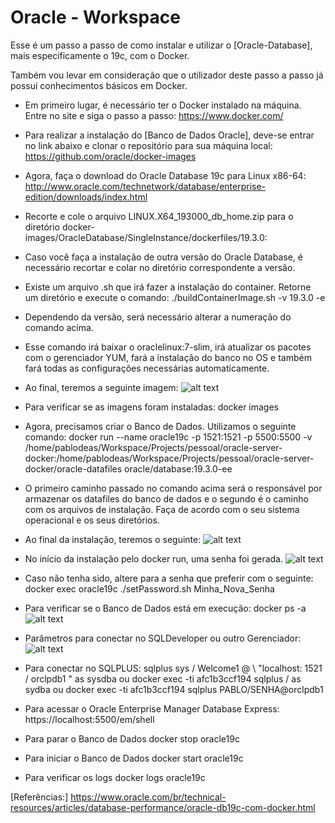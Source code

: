 # Oracle - Workspace

Esse é um passo a passo de como instalar e utilizar o [Oracle-Database], mais especificamente o 19c, com o Docker.

Também vou levar em consideração que o utilizador deste passo a passo já possui conhecimentos básicos em Docker.

- Em primeiro lugar, é necessário ter o Docker instalado na máquina. Entre no site e siga o passo a passo:
https://www.docker.com/

- Para realizar a instalação do [Banco de Dados Oracle], deve-se entrar no link abaixo e clonar o repositório para sua máquina local:
https://github.com/oracle/docker-images

- Agora, faça o download do Oracle Database 19c para Linux x86-64:
http://www.oracle.com/technetwork/database/enterprise-edition/downloads/index.html

- Recorte e cole o arquivo LINUX.X64_193000_db_home.zip para o diretório docker-images/OracleDatabase/SingleInstance/dockerfiles/19.3.0:

- Caso você faça a instalação de outra versão do Oracle Database, é necessário recortar e colar no diretório correspondente a versão.

- Existe um arquivo .sh que irá fazer a instalação do container. Retorne um diretório e execute o comando:
./buildContainerImage.sh -v 19.3.0 -e

- Dependendo da versão, será necessário alterar a numeração do comando acima.

- Esse comando irá baixar o oraclelinux:7-slim, irá atualizar os pacotes com o gerenciador YUM, fará a instalação do banco no OS e também fará todas as configurações necessárias automaticamente.

- Ao final, teremos a seguinte imagem:
![alt text](https://www.oracle.com/technetwork/es/images/image021-5592437.png)

- Para verificar se as imagens foram instaladas:
docker images

- Agora, precisamos criar o Banco de Dados. Utilizamos o seguinte comando:
docker run --name oracle19c -p 1521:1521 -p 5500:5500 -v /home/pablodeas/Workspace/Projects/pessoal/oracle-server-docker:/home/pablodeas/Workspace/Projects/pessoal/oracle-server-docker/oracle-datafiles oracle/database:19.3.0-ee

- O primeiro caminho passado no comando acima será o responsável por armazenar os datafiles do banco de dados e o segundo é o caminho com os arquivos de instalação. Faça de acordo com o seu sistema operacional e os seus diretórios.

- Ao final da instalação, teremos o seguinte:
![alt text](https://www.oracle.com/technetwork/es/images/image025-5592442.png)

- No início da instalação pelo docker run, uma senha foi gerada.
![alt text](https://www.oracle.com/technetwork/es/images/image026-5592443.png)

- Caso não tenha sido, altere para a senha que preferir com o seguinte:
docker exec oracle19c ./setPassword.sh Minha_Nova_Senha

- Para verificar se o Banco de Dados está em execução:
docker ps -a
![alt text](https://www.oracle.com/technetwork/es/images/image028-5592445.png)

- Parâmetros para conectar no SQLDeveloper ou outro Gerenciador:
![alt text](https://www.oracle.com/technetwork/es/images/image029-5592446.png)

- Para conectar no SQLPLUS:
sqlplus sys / Welcome1 @ \ "localhost: 1521 / orclpdb1 \" as sysdba
ou
docker exec -ti afc1b3ccf194 sqlplus / as sydba
ou
docker exec -ti afc1b3ccf194 sqlplus PABLO/SENHA@orclpdb1

- Para acessar o Oracle Enterprise Manager Database Express:
https://localhost:5500/em/shell

- Para parar o Banco de Dados
docker stop oracle19c

- Para iniciar o Banco de Dados
docker start oracle19c

- Para verificar os logs
docker logs oracle19c

[Referências:]
https://www.oracle.com/br/technical-resources/articles/database-performance/oracle-db19c-com-docker.html